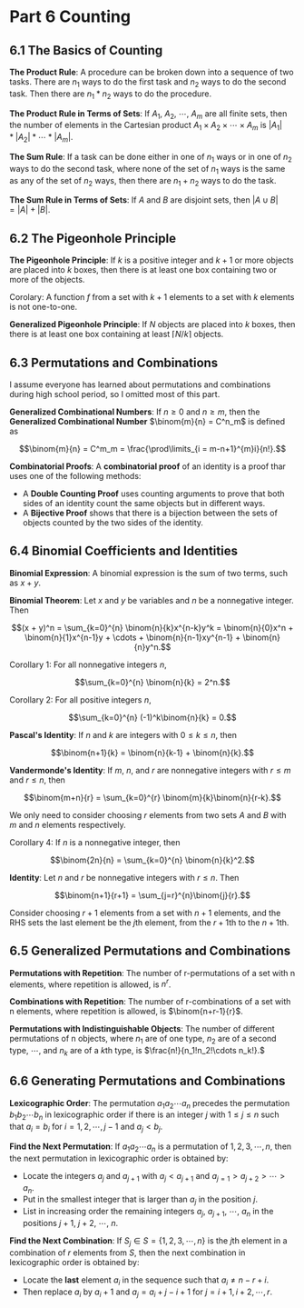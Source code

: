 # Part 6 Counting

## 6.1 The Basics of Counting

**The Product Rule**: A procedure can be broken down into a sequence of two tasks. There are $n_1$ ways to do the first task and $n_2$ ways to do the second task. Then there are $n_1*n_2$ ways to do the procedure.

**The Product Rule in Terms of Sets**: If $A_1$, $A_2$, $\cdots$, $A_m$ are all finite sets, then the number of elements in the Cartesian product $A_1 \times A_2 \times \cdots \times A_m$ is $|A_1| * |A_2| * \cdots * |A_m|$.

**The Sum Rule**: If a task can be done either in one of $n_1$ ways or in one of $n_2$ ways to do the second task, where none of the set of $n_1$ ways is the same as any of the set of $n_2$ ways, then there are $n_1 + n_2$ ways to do the task.

**The Sum Rule in Terms of Sets**: If $A$ and $B$ are disjoint sets, then $|A \cup B| = |A| + |B|$.

## 6.2 The Pigeonhole Principle

**The Pigeonhole Principle**: If $k$ is a positive integer and $k+1$ or more objects are placed into $k$ boxes, then there is at least one box containing two or more of the objects.

Corolary: A function $f$ from a set with $k+1$ elements to a set with $k$ elements is not one-to-one.

**Generalized Pigeonhole Principle**: If $N$ objects are placed into $k$ boxes, then there is at least one box containing at least $\lceil N/k \rceil$ objects.

## 6.3 Permutations and Combinations

I assume everyone has learned about permutations and combinations during high school period, so I omitted most of this part.

**Generalized Combinational Numbers**: If $n\geq 0$ and $n\geq m$, then the **Generalized Combinational Number** $\binom{m}{n} = C^n_m$ is defined as

$$\binom{m}{n} = C^m_m = \frac{\prod\limits_{i = m-n+1}^{m}i}{n!}.$$

**Combinatorial Proofs**: A **combinatorial proof** of an identity is a proof thar uses one of the following methods:

- A **Double Counting Proof** uses counting arguments to prove that both sides of an identity count the same objects but in different ways.
- A **Bijective Proof** shows that there is a bijection between the sets of objects counted by the two sides of the identity.

## 6.4 Binomial Coefficients and Identities

**Binomial Expression**: A binomial expression is the sum of two terms, such as $x + y$.

**Binomial Theorem**: Let $x$ and $y$ be variables and $n$ be a nonnegative integer. Then

$$(x + y)^n = \sum_{k=0}^{n} \binom{n}{k}x^{n-k}y^k = \binom{n}{0}x^n + \binom{n}{1}x^{n-1}y + \cdots + \binom{n}{n-1}xy^{n-1} + \binom{n}{n}y^n.$$

Corollary 1: For all nonnegative integers $n$,

$$\sum_{k=0}^{n} \binom{n}{k} = 2^n.$$

Corollary 2: For all positive integers $n$,

$$\sum_{k=0}^{n} (-1)^k\binom{n}{k} = 0.$$

**Pascal's Identity**: If $n$ and $k$ are integers with $0 \leq k \leq n$, then

$$\binom{n+1}{k} = \binom{n}{k-1} + \binom{n}{k}.$$

**Vandermonde's Identity**: If $m$, $n$, and $r$ are nonnegative integers with $r \leq m$ and $r \leq n$, then

$$\binom{m+n}{r} = \sum_{k=0}^{r} \binom{m}{k}\binom{n}{r-k}.$$

We only need to consider choosing $r$ elements from two sets $A$ and $B$ with $m$ and $n$ elements respectively.

Corollary 4: If $n$ is a nonnegative integer, then

$$\binom{2n}{n} = \sum_{k=0}^{n} \binom{n}{k}^2.$$

**Identity**: Let $n$ and $r$ be nonnegative integers with $r \leq n$. Then

$$\binom{n+1}{r+1} = \sum_{j=r}^{n}\binom{j}{r}.$$

Consider choosing $r+1$ elements from a set with $n+1$ elements, and the RHS sets the last element be the $j$th element, from the $r+1$th to the $n+1$th.

## 6.5 Generalized Permutations and Combinations

**Permutations with Repetition**: The number of r-permutations of a set with n elements, where repetition is allowed, is $n^r$.

**Combinations with Repetition**: The number of r-combinations of a set with n elements, where repetition is allowed, is $\binom{n+r-1}{r}$.

**Permutations with Indistinguishable Objects**: The number of different permutations of n objects, where $n_1$ are of one type, $n_2$ are of a second type, $\cdots$, and $n_k$ are of a $k$th type, is $\frac{n!}{n_1!n_2!\cdots n_k!}.$

## 6.6 Generating Permutations and Combinations

**Lexicographic Order**: The permutation $a_1a_2\cdots a_n$ precedes the permutation $b_1b_2\cdots b_n$ in lexicographic order if there is an integer $j$ with $1 \leq j \leq n$ such that $a_i = b_i$ for $i = 1, 2, \cdots, j-1$ and $a_j < b_j$.

**Find the Next Permutation**: If $a_1a_2\cdots a_n$ is a permutation of $1, 2, 3, \cdots, n$, then the next permutation in lexicographic order is obtained by:

- Locate the integers $a_j$ and $a_{j+1}$ with $a_j < a_{j+1}$ and $a_{j=1} > a_{j+2} > \cdots > a_n$.
- Put in the smallest integer that is larger than $a_j$ in the position $j$.
- List in increasing order the remaining integers $a_j$, $a_{j+1}$, $\cdots$, $a_n$ in the positions $j+1$, $j+2$, $\cdots$, $n$.

**Find the Next Combination**: If $S_j\in S = \{1, 2, 3, \cdots, n\}$ is the $j$th element in a combination of $r$ elements from $S$, then the next combination in lexicographic order is obtained by:

- Locate the **last** element $a_i$ in the sequence such that $a_i\neq n-r+i$.
- Then replace $a_i$ by $a_i + 1$ and $a_j = a_i +j - i +1$ for $j = i+1, i+2, \cdots, r$.